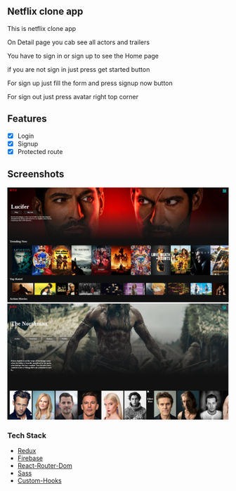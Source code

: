 ## Netflix clone app

This is netflix clone app

On Detail page you cab see all actors and trailers

You have to sign in or sign up to see the Home page

if you are not sign in just press get started button

For sign up just fill the form and press signup now button

For sign out just press avatar right top corner

## Features

- [x] Login
- [x] Signup
- [x] Protected route

## Screenshots

<img src="public/Project_image/netflix_clone_home.png">
<img src="public/Project_image/netflix_clone_detail.png">

### Tech Stack

- [Redux](https://redux.js.org/)
- [Firebase](https://firebase.google.com/)
- [React-Router-Dom](https://reacttraining.com/react-router/web/guides/quick-start)
- [Sass](https://sass-lang.com/)
- [Custom-Hooks](https://reactjs.org/docs/hooks-custom.html)